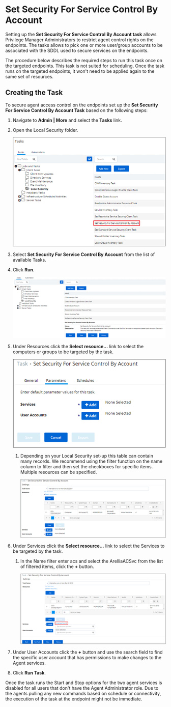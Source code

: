 [title]: # (SDDL by Client ID)
[tags]: # (intro)
[priority]: # (6020)
# Set Security For Service Control By Account

Setting up the __Set Security For Service Control By Account task__ allows Privilege Manager Administrators to restrict agent control rights on the endpoints. The tasks allows to pick one or more user/group accounts to be associated with the SDDL used to secure services on the endpoints.

The procedure below describes the required steps to run this task once on the targeted endpoints. This task is not suited for scheduling. Once the task runs on the targeted endpoints, it won't need to be applied again to the same set of resources.

## Creating the Task

To secure agent access control on the endpoints set up the __Set Security For Service Control By Account Task__ based on the following steps:

1. Navigate to __Admin | More__ and select the __Tasks__ link.
1. Open the Local Security folder.

   ![Local Security Folder](images/sddl-client.png)
1. Select __Set Security For Service Control By Account__ from the list of available Tasks.
1. Click __Run__.

   ![Local Security Folder](images/sddl-client-2.png)
1. Under Resources click the __Select resource...__ link to select the computers or groups to be targeted by the task.

   ![Local Security Folder](images/sddl-client-3.png)
   1. Depending on your Local Security set-up this table can contain many records. We recommend using the filter function on the name column to filter and then set the checkboxes for specific items. Multiple resources can be specified.

      ![Local Security Folder](images/sddl-client-4.png)

1. Under Services click the __Select resource...__ link to select the Services to be targeted by the task.
   1. In the Name filter enter acs and select the ArelliaACSvc from the list of filtered items, click the __+__ button.

      ![Local Security Folder](images\sddl-client-6.png)
1. Under User Accounts click the __+__ button and use the search field to find the specific user account that has permissions to make changes to the Agent services.
1. Click __Run Task__.

Once the task runs the Start and Stop options for the two agent services is disabled for all users that don't have the Agent Administrator role. Due to the agents pulling any new commands based on schedule or connectivity, the execution of the task at the endpoint might not be immediate.
